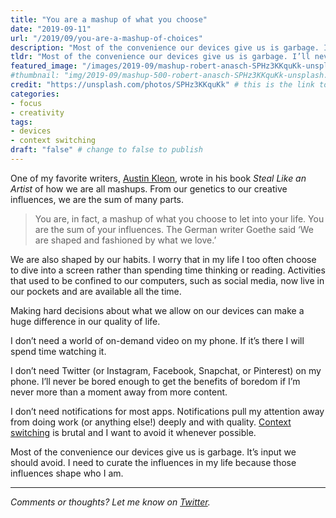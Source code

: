 ```yaml
---
title: "You are a mashup of what you choose"
date: "2019-09-11"
url: "/2019/09/you-are-a-mashup-of-choices"
description: "Most of the convenience our devices give us is garbage. I’ll never be bored enough to get the benefits of boredom if I’m never more than a moment away from more content."
tldr: "Most of the convenience our devices give us is garbage. I’ll never be bored enough to get the benefits of boredom if I’m never more than a moment away from more content."
featured_image: "/images/2019-09/mashup-robert-anasch-SPHz3KKquKk-unsplash.jpg" # default width is 1280, path starts with "img/whatever.ext"
#thumbnail: "img/2019-09/mashup-500-robert-anasch-SPHz3KKquKk-unsplash.jpeg" # default size should be 500x500, path starts with "img/whatever.ext"
credit: "https://unsplash.com/photos/SPHz3KKquKk" # this is the link to the page the image came from 
categories:
- focus
- creativity
tags: 
- devices
- context switching
draft: "false" # change to false to publish
---
```


One of my favorite writers, [Austin Kleon](https://austinkleon.com/), wrote in his book *Steal Like an Artist* of how we are all mashups. From our genetics to our creative influences, we are the sum of many parts.

> You are, in fact, a mashup of what you choose to let into your life. You are the sum of your influences. The German writer Goethe said ‘We are shaped and fashioned by what we love.’  

We are also shaped by our habits. I worry that in my life I too often choose to dive into a screen rather than spending time thinking or reading. Activities that used to be confined to our computers, such as social media, now live in our pockets and are available all the time. 

Making hard decisions about what we allow on our devices can make a huge difference in our quality of life. 

I don’t need a world of on-demand video on my phone. If it’s there I will spend time watching it.

I don’t need Twitter (or Instagram, Facebook, Snapchat, or Pinterest) on my phone. I’ll never be bored enough to get the benefits of boredom if I’m never more than a moment away from more content.

I don’t need notifications for most apps. Notifications pull my attention away from doing work (or anything else!) deeply and with quality. [Context switching](https://blog.codinghorror.com/the-multi-tasking-myth/) is brutal and I want to avoid it whenever possible. 

Most of the convenience our devices give us is garbage. It’s input we should avoid. I need to curate the influences in my life because those influences shape who I am.

---

*Comments or thoughts? Let me know on [Twitter](https://twitter.com/adamtervort/).*